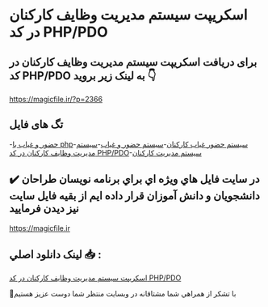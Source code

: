 # اسکریپت سیستم مدیریت وظایف کارکنان در کد PHP/PDO

## برای دریافت اسکریپت سیستم مدیریت وظایف کارکنان در کد PHP/PDO به لینک زیر بروید 👇

https://magicfile.ir/?p=2366

## تگ های فایل

-[حضور و غیاب با php](https://magicfile.ir/product/%d8%a7%d8%b3%da%a9%d8%b1%db%8c%d9%be%d8%aa-%d8%b3%db%8c%d8%b3%d8%aa%d9%85-%d9%85%d8%af%db%8c%d8%b1%db%8c%d8%aa-%d9%88%d8%b8%d8%a7%db%8c%d9%81-%da%a9%d8%a7%d8%b1%da%a9%d9%86%d8%a7%d9%86-%d8%af%d8%b1-%da%a9%d8%afphp-pdo/)-[سیستم حضور غیاب کارکنان](https://magicfile.ir/product/%d8%a7%d8%b3%da%a9%d8%b1%db%8c%d9%be%d8%aa-%d8%b3%db%8c%d8%b3%d8%aa%d9%85-%d9%85%d8%af%db%8c%d8%b1%db%8c%d8%aa-%d9%88%d8%b8%d8%a7%db%8c%d9%81-%da%a9%d8%a7%d8%b1%da%a9%d9%86%d8%a7%d9%86-%d8%af%d8%b1-%da%a9%d8%afphp-pdo/)-[سیستم حضور و غیاب](https://magicfile.ir/product/%d8%a7%d8%b3%da%a9%d8%b1%db%8c%d9%be%d8%aa-%d8%b3%db%8c%d8%b3%d8%aa%d9%85-%d9%85%d8%af%db%8c%d8%b1%db%8c%d8%aa-%d9%88%d8%b8%d8%a7%db%8c%d9%81-%da%a9%d8%a7%d8%b1%da%a9%d9%86%d8%a7%d9%86-%d8%af%d8%b1-%da%a9%d8%afphp-pdo/)-[سیستم مدیریت وظایف کارکنان در کد PHP/PDO](https://magicfile.ir/product/%d8%a7%d8%b3%da%a9%d8%b1%db%8c%d9%be%d8%aa-%d8%b3%db%8c%d8%b3%d8%aa%d9%85-%d9%85%d8%af%db%8c%d8%b1%db%8c%d8%aa-%d9%88%d8%b8%d8%a7%db%8c%d9%81-%da%a9%d8%a7%d8%b1%da%a9%d9%86%d8%a7%d9%86-%d8%af%d8%b1-%da%a9%d8%afphp-pdo/)-[سیستم مدیریت کارکنان](https://magicfile.ir/product/%d8%a7%d8%b3%da%a9%d8%b1%db%8c%d9%be%d8%aa-%d8%b3%db%8c%d8%b3%d8%aa%d9%85-%d9%85%d8%af%db%8c%d8%b1%db%8c%d8%aa-%d9%88%d8%b8%d8%a7%db%8c%d9%81-%da%a9%d8%a7%d8%b1%da%a9%d9%86%d8%a7%d9%86-%d8%af%d8%b1-%da%a9%d8%afphp-pdo/)

## ✔️ در سايت فايل هاي ويژه اي براي برنامه نويسان طراحان دانشجويان و دانش آموزان قرار داده ايم از بقيه فايل سايت نيز ديدن فرماييد

https://magicfile.ir


## لينک دانلود اصلي 📥 :

[اسکریپت سیستم مدیریت وظایف کارکنان در کد PHP/PDO](https://magicfile.ir/product/%d8%a7%d8%b3%da%a9%d8%b1%db%8c%d9%be%d8%aa-%d8%b3%db%8c%d8%b3%d8%aa%d9%85-%d9%85%d8%af%db%8c%d8%b1%db%8c%d8%aa-%d9%88%d8%b8%d8%a7%db%8c%d9%81-%da%a9%d8%a7%d8%b1%da%a9%d9%86%d8%a7%d9%86-%d8%af%d8%b1-%da%a9%d8%afphp-pdo/) 


🙏با تشکر از همراهي شما مشتاقانه در وبسایت منتظر شما دوست عزیز هستیم

